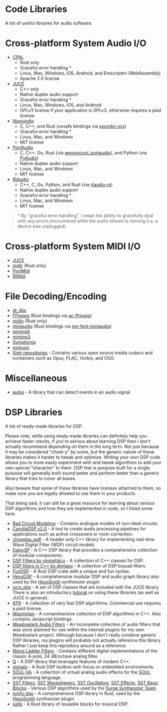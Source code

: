 # Code Libraries

A list of useful libraries for audio software.

# Cross-platform System Audio I/O

- [CPAL](https://crates.io/crates/cpal)
    - Rust only
    - Graceful error handling *
    - Linux, Mac, Windows, iOS, Android, and Emscripten (WebAssembly)
    - Apache 2.0 license
- [JUCE]
    - C++ only
    - Native duplex audio support
    - Graceful error handling *
    - Linux, Mac, Windows, iOS, and Android
    - GPLv3 license if your application is GPLv3, otherwise requires a paid license
- [libsoundio](https://github.com/andrewrk/libsoundio)
    - C, C++, and Rust (unsafe bindings via [soundio-sys](https://crates.io/crates/soundio-sys))
    - Graceful error handling *
    - Linux, Mac, and Windows
    - MIT license
- [PortAudio](https://github.com/PortAudio/portaudio)
    - C, C++, Go, Rust (via [weresocool_portaudio](https://crates.io/crates/weresocool_portaudio)), and Python (via [PyAudio](https://pypi.org/project/PyAudio/))
    - Native duplex audio support
    - Linux, Mac, and Windows
    - MIT license
- [RtAudio](https://github.com/thestk/rtaudio)
    - C++, C, Go, Python, and Rust (via [rtaudio-rs](https://github.com/BillyDM/rtaudio-rs))
    - Native duplex audio support
    - Graceful error handling *
    - Linux, Mac, and Windows
    - MIT license

> \* By "graceful error handling", I mean the ability to gracefully deal with any errors encountered while the audio stream is running (i.e. a device was unplugged).

# Cross-platform System MIDI I/O

- [JUCE]
- [midir](https://crates.io/crates/midir) (Rust only)
- [PortMidi](https://github.com/PortMidi/PortMidi)
- [RtMidi](https://github.com/thestk/rtmidi)

# File Decoding/Encoding

- [dr_libs](https://github.com/mackron/dr_libs)
- [FFmpeg](https://ffmpeg.org/) (Rust bindings via [ac-ffmpeg](https://crates.io/crates/ac-ffmpeg))
- [midly](https://crates.io/crates/midly) (Rust only)
- [miniaudio](https://github.com/mackron/miniaudio) (Rust bindings via [om-fork-miniaudio](https://crates.io/crates/om-fork-miniaudio))
- [minimidi](https://github.com/lzqlzzq/minimidi)
- [minimp3](https://github.com/lieff/minimp3)
- [Symphonia](https://github.com/pdeljanov/Symphonia)
- [symusic](https://github.com/Yikai-Liao/symusic)
- [Xiph repositories](https://github.com/xiph) - Contains various open source media codecs and containers such as Opus, FLAC, Vorbis, and OGG

# Miscellaneous

- [aubio](https://github.com/aubio/aubio) - A library that can detect events in an audio signal.

# DSP Libraries

A list of ready-made libraries for DSP.

Please note, while using ready-made libraries can definitely help you achieve faster results, if you're serious about learning DSP then I don't actually recommend depending on them in the long term. Not just because it may be considered "cheat-y" by some, but the generic nature of these libraries makes it harder to tweak and optimize. Writing your own DSP code allows you to more easily experiment with and tweak algorithms to add your own special "character" to them. DSP that is purpose-built for a single purpose will generally both sound better and perform better than a generic library that tries to cover all bases.

Also beware that some of these libraries have licenses attached to them, so make sure you are legally allowed to use them in your products.

That being said, it can still be a great resource for learning about various DSP algorithms and how they are implemented in code, so I listed some here.

- [Bad Circuit Modeling](https://github.com/jatinchowdhury18/Bad-Circuit-Modelling) - Contains analogue models of non-ideal circuits.
- [CamillaDSP v2.0](https://github.com/HEnquist/camilladsp) - A tool to create audio processing pipelines for applications such as active crossovers or room correction.
- [chowdsp_wdf](https://github.com/Chowdhury-DSP/chowdsp_wdf) - A header only C++ library for implementing real-time Wave Digital Filter (WDF) circuit models.
- [DaisySP](https://github.com/electro-smith/DaisySP) - A C++ DSP library that provides a comprehensive collection of modular components.
- [DSP Filters by vinniefalco](https://github.com/vinniefalco/DSPFilters) - A collection of C++ classes for DSP.
- [DSP filters in C++ by dimtass](https://github.com/dimtass/DSP-Cpp-filters) - A collection of DSP biquad filters.
- [FunDSP](https://github.com/SamiPerttu/fundsp) - A Rust DSP crate with a unique and fun syntax.
- [HexoDSP](https://github.com/WeirdConstructor/HexoDSP) - A comprehensive modular DSP and audio graph library also used by the [HexoSynth] synthesizer plugin.
- [juce_dsp](https://docs.juce.com/master/group__juce__dsp.html) - A set of DSP classes that are included with the JUCE library. There is also an introductory [tutorial](https://docs.juce.com/master/tutorial_dsp_introduction.html) on using these libraries (as well as JUCE in general).
- [KFR](https://kfrlib.com/) - A collection of very fast DSP algorithms. Commercial use requires a paid license.
- [Maximilian](https://github.com/micknoise/Maximilian) - A comprehensive collection of DSP algorithms in C++. Also contains Javascript bindings.
- [Meadowlark Audio Filters](https://github.com/MeadowlarkDAW/audio-filters) - An incomplete collection of audio filters that was once planned for use within the internal plugins for my own Meadowlark project. Although because I don't really condone generic DSP libraries, my plugins will probably not actually reference this library. Rather I just keep this repository around as a reference.
- [Moog Ladder Filters](https://github.com/ddiakopoulos/MoogLadders) - Contains different digital implementations of the classic 4-pole, 24 dB/octave analog filter.
- [Q](https://github.com/cycfi/q) - A DSP library that leverages features of modern C++.
- [signalo](https://github.com/signalo/signalo) - A Rust DSP toolbox with focus on embedded environments.
- [SOUL-VA](https://github.com/thezhe/SOUL-VA) - A collection of virtual analog audio effects for the [SOUL](https://github.com/soul-lang/SOUL) programming language.
- [SST Filters](https://github.com/surge-synthesizer/sst-filters), [SST Waveshapers](https://github.com/surge-synthesizer/sst-waveshapers), [SST Oscillators](https://github.com/surge-synthesizer/sst-oscillators-mit), [SST Effects](https://github.com/surge-synthesizer/sst-effects), [SST Basic Blocks](https://github.com/surge-synthesizer/sst-basic-blocks) - Various DSP algorithms used by the [Surge Synthesizer Team](https://surge-synth-team.org/)
- [synfx-dsp](https://github.com/WeirdConstructor/synfx-dsp) - A comprehensive DSP library in Rust, used by the [HexoSynth] synthesizer plugin.
- [valib](https://github.com/SolarLiner/valib) - A Rust library of reusable blocks for musical DSP.

[JUCE]: https://juce.com/
[Hexosynth]: https://github.com/WeirdConstructor/HexoSynth
